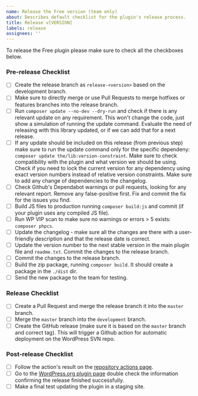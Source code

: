 ```yaml
---
name: Release the Free version (team only)
about: Describes default checklist for the plugin's release process.
title: Release v[VERSION]
labels: release
assignees: ''
---
```


To release the Free plugin please make sure to check all the checkboxes below.

### Pre-release Checklist
- [ ] Create the release branch as `release-<version>` based on the development branch.
- [ ] Make sure to directly merge or use Pull Requests to merge hotfixes or features branches into the release branch.
- [ ] Run `composer update --no-dev --dry-run` and check if there is any relevant update on any requirement. This won't change the code, just show a simulation of running the update command. Evaluate the need of releasing with this library updated, or if we can add that for a next release.
- [ ] If any update should be included on this release (from previous step) make sure to run the update command only for the specific dependeny: `composer update the/lib:version-constraint`. Make sure to check compatibility with the plugin and what version we should be using. Check if you need to lock the current version for any dependency using exact version numbers instead of relative version constraints. Make sure to add any change of dependencies to the changelog.
- [ ] Check Github's Dependabot warnings or pull requests, looking for any relevant report. Remove any false-positive first. Fix and commit the fix for the issues you find.
- [ ] Build JS files to production running `composer build:js` and commit (if your plugin uses any compiled JS file).
- [ ] Run WP VIP scan to make sure no warnings or errors > 5 exists: `composer phpcs`.
- [ ] Update the changelog - make sure all the changes are there with a user-friendly description and that the release date is correct.
- [ ] Update the version number to the next stable version in the main plugin file and `readme.txt`. Commit the changes to the release branch.
- [ ] Commit the changes to the release branch.
- [ ] Build the zip package, running `composer build`. It should create a package in the `./dist` dir.
- [ ] Send the new package to the team for testing.

### Release Checklist
- [ ] Create a Pull Request and merge the release branch it into the `master` branch.
- [ ] Merge the `master` branch into the `development` branch.
- [ ] Create the GitHub release (make sure it is based on the `master` branch and correct tag). This will trigger a Github action for automatic deployment on the WordPress SVN repo.

### Post-release Checklist

- [ ] Follow the action's result on the [repository actions page](https://github.com/publishpress/publishpress-checklists/actions).
- [ ] Go to the [WordPress.org plugin page](https://wordpress.org/plugins/publishpress-checklists/) double check the information confirming the release finished successfully.
- [ ] Make a final test updating the plugin in a staging site.
